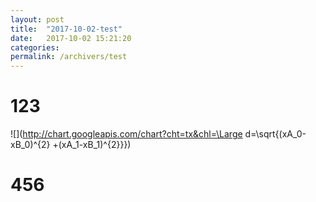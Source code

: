 ```yaml
---
layout: post
title:  "2017-10-02-test"
date:   2017-10-02 15:21:20
categories:
permalink: /archivers/test
---
```

# 123

![](http://chart.googleapis.com/chart?cht=tx&chl=\Large d=\sqrt{(xA_0-xB_0)^{2} +(xA_1-xB_1)^{2}}})

# 456
